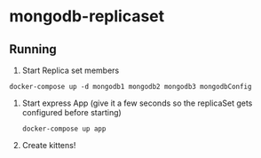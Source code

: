 # mongodb-replicaset

## Running

1. Start Replica set members

`docker-compose up -d mongodb1 mongodb2 mongodb3 mongodbConfig`

1. Start express App (give it a few seconds so the replicaSet
  gets configured before starting)

   `docker-compose up app`

1. Create kittens!

